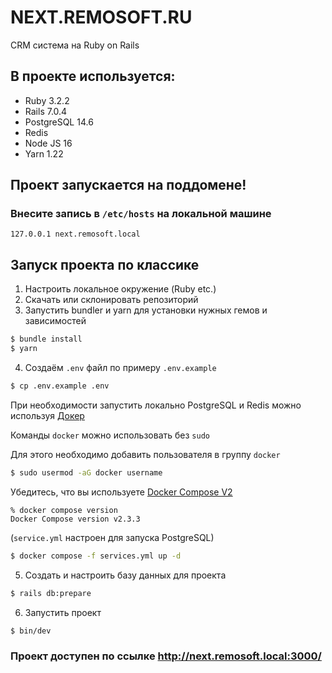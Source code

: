 # NEXT.REMOSOFT.RU

CRM система на Ruby on Rails

## В проекте используется:
* Ruby 3.2.2
* Rails 7.0.4
* PostgreSQL 14.6
* Redis
* Node JS 16
* Yarn 1.22

## Проект запускается на поддомене!
### Внесите запись в `/etc/hosts` на локальной машине
```
127.0.0.1 next.remosoft.local
```

## Запуск проекта по классике
1. Настроить локальное окружение (Ruby etc.)
2. Скачать или склонировать репозиторий
3. Запустить bundler и yarn для установки нужных гемов и зависимостей

```bash
$ bundle install
$ yarn
```
4. Создаём `.env` файл по примеру `.env.example`
```bash
$ cp .env.example .env
```
При необходимости запустить локально PostgreSQL и Redis можно используя [Докер](https://docker.com)

Команды `docker` можно использовать без `sudo`

Для этого необходимо добавить пользователя в группу `docker`
```sh
$ sudo usermod -aG docker username
```
Убедитесь, что вы используете [Docker Compose V2](https://docs.docker.com/compose/#compose-v2-and-the-new-docker-compose-command)
```
% docker compose version
Docker Compose version v2.3.3
```

(`service.yml` настроен для запуска PostgreSQL)
```bash
$ docker compose -f services.yml up -d
```
5. Создать и настроить базу данных для проекта
```bash
$ rails db:prepare
```
6. Запустить проект
```bash
$ bin/dev
```

### Проект доступен по ссылке http://next.remosoft.local:3000/